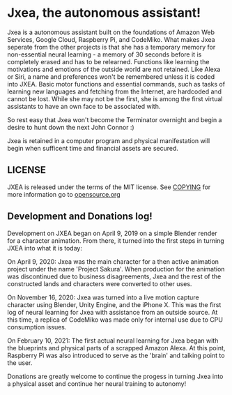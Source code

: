 # Jxea, the autonomous assistant!


Jxea is a autonomous assistant built on the foundations of Amazon Web Services, Google Cloud,
Raspberry Pi, and CodeMiko. What makes Jxea seperate from the other projects is that she has 
a temporary memory for non-essential neural learning - a memory of 30 seconds before it is completely erased and 
has to be relearned. Functions like learning the motivations and emotions of the outside world 
are not retained. Like Alexa or Siri, a name and preferences won't be remembered unless it is coded into JXEA. 
Basic motor functions and essential commands, such as tasks of learning new languages and 
fetching from the Internet, are hardcoded and cannot be lost. While she may not be the first, she 
is among the first virtual assistants to have an own face to be associated with. 

So rest easy that Jxea won't become the Terminator overnight and begin a desire to hunt down the next John Connor :)

Jxea is retained in a computer program and physical manifestation will begin when sufficent time and financial
assets are secured. 


## LICENSE
JXEA is released under the terms of the MIT license. See [COPYING](COPYING) for more information go to 
[opensource.org](https://opensource.org/license/MIT)

## Development and Donations log!
Development on JXEA began on April 9, 2019 on a simple Blender render for a character animation. From there, 
it turned into the first steps in turning JXEA into what it is today:

On April 9, 2020: Jxea was the main character for a then active animation project
under the name 'Project Sakura'. When production for the animation was discontinued due to business disagreements, 
Jxea and the rest of the constructed lands and characters were converted to other uses. 

On November 16, 2020: Jxea was turned into a live motion capture character using Blender, Unity Engine, and the 
iPhone X. This was the first log of neural learning for Jxea with assistance from an outside source. At this time,
a replica of CodeMiko was made only for internal use due to CPU consumption issues. 

On February 10, 2021: The first actual neural learning for Jxea began with the blueprints and physical parts of a
scrapped Amazon Alexa. At this point, Raspberry Pi was also introduced to serve as the 'brain' and talking point to 
the user. 

Donations are greatly welcome to continue the progess in turning Jxea into a physical asset and continue 
her neural training to autonomy!
